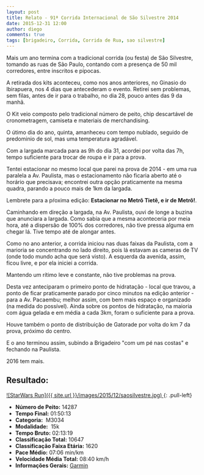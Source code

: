 ```yaml
---
layout: post
title: Relato - 91ª Corrida Internacional de São Silvestre 2014
date: 2015-12-31 12:00
author: diego
comments: true
tags: [brigadeiro, Corrida, Corrida de Rua, sao silvestre]
---
```


Mais um ano termina com a tradicional corrida (ou festa) de São Silvestre, tomando as ruas de São Paulo, contando com a presença de 50 mil corredores, entre inscritos e pipocas.

A retirada dos kits aconteceu, como nos anos anteriores, no Ginasio do Ibirapuera, nos 4 dias que antecederam o evento. Retirei sem problemas, sem filas, antes de ir para o trabalho, no dia 28, pouco antes das 9 da manhã.

O Kit veio composto pelo tradicional número de peito, chip descartável de cronometragem, camiseta e materiais de merchandising.

O útimo dia do ano, quinta, amanheceu com tempo nublado, seguido de predominio de sol, mas uma temperatura agradável.

Com a largada marcada para as 9h do dia 31, acordei por volta das 7h, tempo suficiente para trocar de roupa e ir para a prova.

Tentei estacionar no mesmo local que parei na prova de 2014 - em uma rua paralela a Av. Paulista, mas o estacionamento não ficaria aberto até o horário que precisava; encontrei outra opção praticamente na mesma quadra, parando a pouco mais de 1km da largada.

Lembrete para a pŕoxima edição: **Estacionar no Metrô Tietê, e ir de Metrô!**.

Caminhando em direção a largada, na Av. Paulista, ouvi de longe a buzina que anunciara a largada. Como sabia que a mesma aconteceria por meia hora, até a dispersão de 100% dos corredores, não tive pressa alguma em chegar lá. Tive tempo até de alongar antes.

Como no ano anterior, a corrida iniciou nas duas faixas da Paulista, com a marioria se concentrando no lado direito, pois lá estavam as cameras de TV (onde todo mundo acha que será visto). A esquerda da avenida, assim, ficou livre, e por ela iniciei a corrida.

Mantendo um rítimo leve e constante, não tive problemas na prova.

Desta vez anteciparam o primeiro ponto de hidratação - local que travou, a ponto de ficar praticamente parado por cinco minutos na edição anterior - para a Av. Pacaembu; melhor assim, com bem mais espaço e organizado (na medida do possível). Ainda sobre os pontos de hidratação, na maioria com água gelada e em média a cada 3km, foram o suficiente para a prova.

Houve também o ponto de distribuição de Gatorade por volta do km 7 da prova, próximo do centro.

E o ano terminou assim, subindo a Brigadeiro "com um pé nas costas" e fechando na Paulista.

2016 tem mais.

## Resultado:

<a href="/images/2015/12/saosilvestre_big.jpg">
![StarWars Run]({{ site.url }}/images/2015/12/saosilvestre.jpg)
</a>
{: .pull-left}

* **Número de Peito:** 14287
* **Tempo Final:** 01:50:13
* **Categoria:**  M3034
* **Modalidade:**  15k
* **Tempo Bruto:** 02:13:19
* **Classificação Total:**  10647
* **Classificação Faixa Etária:**  1620
* **Pace Médio:** 07:06 min/km
* **Velocidade Média Total:**  08:40 km/h
* **Informações Gerais:** <a href="https://connect.garmin.com/modern/activity/998528647" target="_blank">Garmin</a>
